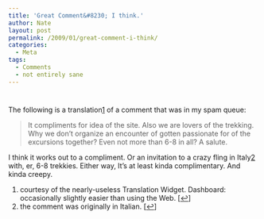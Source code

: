 ```yaml
---
title: 'Great Comment&#8230; I think.'
author: Nate
layout: post
permalink: /2009/01/great-comment-i-think/
categories:
  - Meta
tags:
  - Comments
  - not entirely sane
---
```

# 

The following is a translation[1][1] of a comment that was in my spam queue:

 [1]: #footnote_0_296 "courtesy of the nearly-useless Translation Widget. Dashboard: occasionally slightly easier than using the Web."

> It compliments for idea of the site. Also we are lovers of the trekking. Why we don’t organize an encounter of gotten passionate for of the excursions together? Even not more than 6-8 in all? A salute. 

I think it works out to a compliment. Or an invitation to a crazy fling in Italy[2][2] with, er, 6-8 trekkies. Either way, It’s at least kinda complimentary. And kinda creepy.

 [2]: #footnote_1_296 "the comment was originally in Italian."

1.  courtesy of the nearly-useless Translation Widget. Dashboard: occasionally slightly easier than using the Web. [[↩][3]]
2.  the comment was originally in Italian. [[↩][4]]

 [3]: #identifier_0_296
 [4]: #identifier_1_296